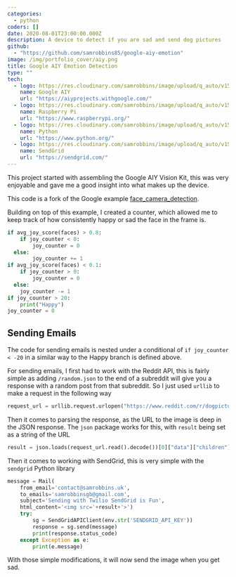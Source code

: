 ```yaml
---
categories:
  - python
coders: []
date: 2020-08-01T23:00:00.000Z
description: A device to detect if you are sad and send dog pictures
github:
  - "https://github.com/samrobbins85/google-aiy-emotion"
image: /img/portfolio_cover/aiy.png
title: Google AIY Emotion Detection
type: ""
tech:
  - logo: https://res.cloudinary.com/samrobbins/image/upload/q_auto/v1596387392/AIY_logo_blue_zabled.svg
    name: Google AIY
    url: "https://aiyprojects.withgoogle.com/"
  - logo: https://res.cloudinary.com/samrobbins/image/upload/q_auto/v1591793277/logos/logos_raspberry-pi_y4fqbh.svg
    name: Raspberry Pi
    url: "https://www.raspberrypi.org/"
  - logo: https://res.cloudinary.com/samrobbins/image/upload/q_auto/v1591793276/logos/logos_python_pjlesq.svg
    name: Python
    url: "https://www.python.org/"
  - logo: https://res.cloudinary.com/samrobbins/image/upload/q_auto/v1596387508/sendgrid-2_gygpj0.svg
    name: SendGrid
    url: "https://sendgrid.com/"
---
```


This project started with assembling the Google AIY Vision Kit, this was very enjoyable and gave me a good insight into what makes up the device.

This code is a fork of the Google example [face_camera_detection](https://github.com/google/aiyprojects-raspbian/blob/aiyprojects/src/examples/vision/face_detection_camera.py).

Building on top of this example, I created a counter, which allowed me to keep track of how consistently happy or sad the face in the frame is.

```python
if avg_joy_score(faces) > 0.8:
	if joy_counter < 0:
		joy_counter = 0
  else:
 		joy_counter += 1
if avg_joy_score(faces) < 0.1:
 	if joy_counter > 0:
 		joy_counter = 0
  else:
    joy_counter -= 1
if joy_counter > 20:
	print("Happy")
joy_counter = 0
```

## Sending Emails

The code for sending emails is nested under a conditional of `if joy_counter < -20` in a similar way to the Happy branch is defined above.

For sending emails, I first had to work with the Reddit API, this is fairly simple as adding `/random.json` to the end of a subreddit will give you a response with a random post from that subreddit. So I just used `urllib` to make a request in the following way

```python
request_url = urllib.request.urlopen("https://www.reddit.com/r/dogpictures/random.json")
```

Then it comes to parsing the response, as the URL to the image is deep in the JSON response. The `json` package works for this, with `result` being set as a string of the URL

```python
result = json.loads(request_url.read().decode())[0]["data"]["children"][0]["data"]["url"]
```

Then it comes to working with SendGrid, this is very simple with the `sendgrid` Python library

```python
message = Mail(
	from_email='contact@samrobbins.uk',
	to_emails='samrobbinsgb@gmail.com',
	subject='Sending with Twilio SendGrid is Fun',
	html_content='<img src='+result+'>')
	try:
		sg = SendGridAPIClient(env.str('SENDGRID_API_KEY'))
		response = sg.send(message)
		print(response.status_code)
	except Exception as e:
		print(e.message)
```

With those simple modifications, it will now send the image when you get sad.
